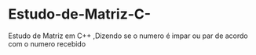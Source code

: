 # Estudo-de-Matriz-C-
Estudo de Matriz em C++ ,Dizendo se o numero é impar ou par de acordo com o numero recebido
